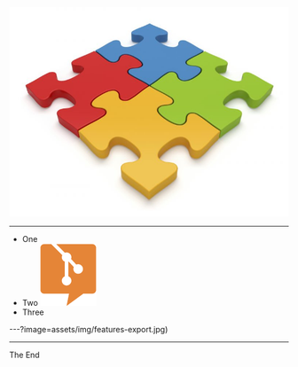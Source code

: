 
![](assets/img/features-modular-slideshows.jpg)

---

- One
- Two ![](assets/img/logo.png)
- Three

---?image=assets/img/features-export.jpg)

---

The End
